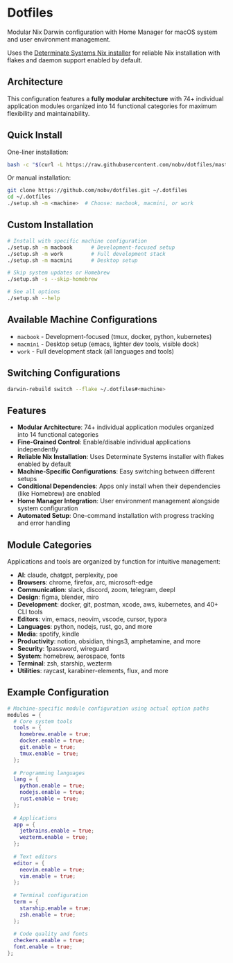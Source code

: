 # Dotfiles

Modular Nix Darwin configuration with Home Manager for macOS system and user environment management.

Uses the [Determinate Systems Nix installer](https://github.com/DeterminateSystems/nix-installer) for reliable Nix installation with flakes and daemon support enabled by default.

## Architecture

This configuration features a **fully modular architecture** with 74+ individual application modules organized into 14 functional categories for maximum flexibility and maintainability.

## Quick Install

One-liner installation:

```bash
bash -c "$(curl -L https://raw.githubusercontent.com/nobv/dotfiles/master/install)"
```

Or manual installation:

```bash
git clone https://github.com/nobv/dotfiles.git ~/.dotfiles
cd ~/.dotfiles
./setup.sh -m <machine>  # Choose: macbook, macmini, or work
```

## Custom Installation

```bash
# Install with specific machine configuration
./setup.sh -m macbook      # Development-focused setup
./setup.sh -m work         # Full development stack
./setup.sh -m macmini      # Desktop setup

# Skip system updates or Homebrew
./setup.sh -s --skip-homebrew

# See all options
./setup.sh --help
```

## Available Machine Configurations

- `macbook` - Development-focused (tmux, docker, python, kubernetes)
- `macmini` - Desktop setup (emacs, lighter dev tools, visible dock)
- `work` - Full development stack (all languages and tools)

## Switching Configurations

```bash
darwin-rebuild switch --flake ~/.dotfiles#<machine>
```

## Features

- **Modular Architecture**: 74+ individual application modules organized into 14 functional categories
- **Fine-Grained Control**: Enable/disable individual applications independently
- **Reliable Nix Installation**: Uses Determinate Systems installer with flakes enabled by default
- **Machine-Specific Configurations**: Easy switching between different setups
- **Conditional Dependencies**: Apps only install when their dependencies (like Homebrew) are enabled
- **Home Manager Integration**: User environment management alongside system configuration
- **Automated Setup**: One-command installation with progress tracking and error handling

## Module Categories

Applications and tools are organized by function for intuitive management:

- **AI**: claude, chatgpt, perplexity, poe
- **Browsers**: chrome, firefox, arc, microsoft-edge
- **Communication**: slack, discord, zoom, telegram, deepl
- **Design**: figma, blender, miro
- **Development**: docker, git, postman, xcode, aws, kubernetes, and 40+ CLI tools
- **Editors**: vim, emacs, neovim, vscode, cursor, typora
- **Languages**: python, nodejs, rust, go, and more
- **Media**: spotify, kindle
- **Productivity**: notion, obsidian, things3, amphetamine, and more
- **Security**: 1password, wireguard
- **System**: homebrew, aerospace, fonts
- **Terminal**: zsh, starship, wezterm
- **Utilities**: raycast, karabiner-elements, flux, and more

## Example Configuration

```nix
# Machine-specific module configuration using actual option paths
modules = {
  # Core system tools
  tools = {
    homebrew.enable = true;
    docker.enable = true;
    git.enable = true;
    tmux.enable = true;
  };
  
  # Programming languages
  lang = {
    python.enable = true;
    nodejs.enable = true;
    rust.enable = true;
  };
  
  # Applications
  app = {
    jetbrains.enable = true;
    wezterm.enable = true;
  };
  
  # Text editors
  editor = {
    neovim.enable = true;
    vim.enable = true;
  };
  
  # Terminal configuration
  term = {
    starship.enable = true;
    zsh.enable = true;
  };
  
  # Code quality and fonts
  checkers.enable = true;
  font.enable = true;
};
```
